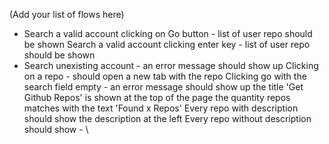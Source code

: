 (Add your list of flows here)
- Search a valid account clicking on Go button - list of user repo should be shown
Search a valid account clicking enter key - list of user repo should be shown
- Search unexisting account - an error message should show up
Clicking on a repo - should open a new tab with the repo
Clicking go with the search field empty - an error message should show up
the title 'Get Github Repos' is shown at the top of the page
the quantity repos matches with the text 'Found x Repos'
Every repo with description should show the description at the left
Every repo without description should show - \

